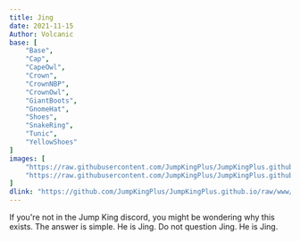 ```yaml
---
title: Jing
date: 2021-11-15
Author: Volcanic
base: [
    "Base", 
    "Cap",
    "CapeOwl",
    "Crown",
    "CrownNBP",
    "CrownOwl",
    "GiantBoots",
    "GnomeHat",
    "Shoes",
    "SnakeRing",
    "Tunic",
    "YellowShoes"
]
images: [
    "https://raw.githubusercontent.com/JumpKingPlus/JumpKingPlus.github.io/www/images/workshop/collections/6-banner.png",
    "https://raw.githubusercontent.com/JumpKingPlus/JumpKingPlus.github.io/www/images/workshop/collections/6-hover.png"
]
dlink: "https://github.com/JumpKingPlus/JumpKingPlus.github.io/raw/www/reskins/collections/Jing.zip"
---
```


If you're not in the Jump King discord, you might be wondering why this exists. The answer is simple. He is Jing. Do not question Jing. He is Jing.
